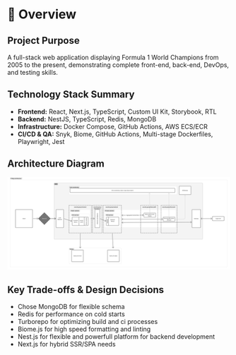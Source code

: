 # 🧭 Overview

## Project Purpose
A full-stack web application displaying Formula 1 World Champions from 2005 to the present, demonstrating complete front-end, back-end, DevOps, and testing skills.

## Technology Stack Summary
- **Frontend:** React, Next.js, TypeScript, Custom UI Kit, Storybook, RTL
- **Backend:** NestJS, TypeScript, Redis, MongoDB
- **Infrastructure:** Docker Compose, GitHub Actions, AWS ECS/ECR
- **CI/CD & QA:** Snyk, Biome, GitHub Actions, Multi-stage Dockerfiles, Playwright, Jest

## Architecture Diagram
![Architecture Diagram](../images/architecture-diagram.png)

## Key Trade-offs & Design Decisions
- Chose MongoDB for flexible schema
- Redis for performance on cold starts
- Turborepo for optimizing build and ci processes
- Biome.js for high speed formatting and linting
- Nest.js for flexible and powerfull platform for backend development
- Next.js for hybrid SSR/SPA needs
